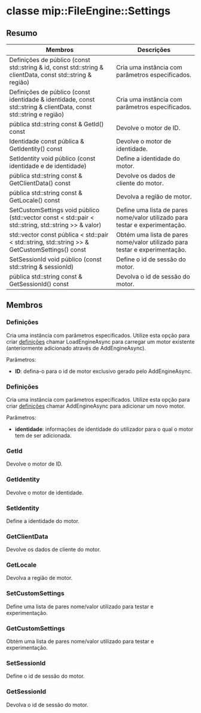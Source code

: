 # <a name="class-mipfileenginesettings"></a>classe mip::FileEngine::Settings 
  
## <a name="summary"></a>Resumo
 Membros                        | Descrições                                
--------------------------------|---------------------------------------------
 Definições de público (const std::string & id, const std::string & clientData, const std::string & região)  |  Cria uma instância com parâmetros especificados.
 Definições de público (const identidade & identidade, const std::string & clientData, const std::string e região)  |  Cria uma instância com parâmetros especificados.
 pública std::string const & GetId() const  |  Devolve o motor de ID.
 Identidade const pública & GetIdentity() const  |  Devolve o motor de identidade.
 SetIdentity void público (const identidade e de identidade)  |  Define a identidade do motor.
 pública std::string const & GetClientData() const  |  Devolve os dados de cliente do motor.
 pública std::string const & GetLocale() const  |  Devolva a região de motor.
SetCustomSettings void público (std::vector const < std::pair < std::string, std::string >> & valor)  |  Define uma lista de pares nome/valor utilizado para testar e experimentação.
std::vector const pública < std::pair < std::string, std::string >> & GetCustomSettings() const  |  Obtém uma lista de pares nome/valor utilizado para testar e experimentação.
 SetSessionId void público (const std::string & sessionId)  |  Define o id de sessão do motor.
 pública std::string const & GetSessionId() const  |  Devolva o id de sessão do motor.
  
## <a name="members"></a>Membros
  
### <a name="settings"></a>Definições
Cria uma instância com parâmetros especificados.
Utilize esta opção para criar [definições](class_mip_fileengine_settings.md) chamar LoadEngineAsync para carregar um motor existente (anteriormente adicionado através de AddEngineAsync).

Parâmetros:  
* **ID**: defina-o para o id de motor exclusivo gerado pelo AddEngineAsync.


  
### <a name="settings"></a>Definições
Cria uma instância com parâmetros especificados.
Utilize esta opção para criar [definições](class_mip_fileengine_settings.md) chamar AddEngineAsync para adicionar um novo motor.

Parâmetros:  
* **identidade**: informações de identidade do utilizador para o qual o motor tem de ser adicionada.


  
### <a name="getid"></a>GetId
Devolve o motor de ID.
  
### <a name="getidentity"></a>GetIdentity
Devolve o motor de identidade.
  
### <a name="setidentity"></a>SetIdentity
Define a identidade do motor.
  
### <a name="getclientdata"></a>GetClientData
Devolve os dados de cliente do motor.
  
### <a name="getlocale"></a>GetLocale
Devolva a região de motor.
  
### <a name="setcustomsettings"></a>SetCustomSettings
Define uma lista de pares nome/valor utilizado para testar e experimentação.
  
### <a name="getcustomsettings"></a>GetCustomSettings
Obtém uma lista de pares nome/valor utilizado para testar e experimentação.
  
### <a name="setsessionid"></a>SetSessionId
Define o id de sessão do motor.
  
### <a name="getsessionid"></a>GetSessionId
Devolva o id de sessão do motor.
